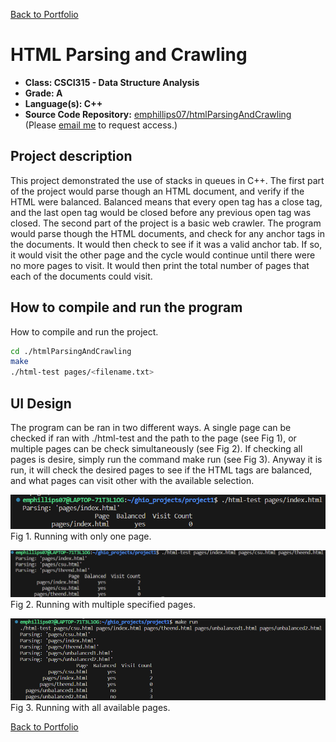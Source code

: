 [Back to Portfolio](./)

HTML Parsing and Crawling
===============

-   **Class: CSCI315 - Data Structure Analysis** 
-   **Grade: A** 
-   **Language(s): C++** 
-   **Source Code Repository:** [emphillips07/htmlParsingAndCrawling](https://github.com/emphillips07/htmlParsingAndCrawling)  
    (Please [email me](mailto:ephillips@csustudent.net?subject=GitHub%20Access) to request access.)

## Project description

This project demonstrated the use of stacks in queues in C++. The first part of the project would parse though an HTML document, and verify if the HTML were balanced. Balanced means that every open tag has a close tag, and the last open tag would be closed before any previous open tag was closed. The second part of the project is a basic web crawler. The program would parse though the HTML documents, and check for any anchor tags in the documents. It would then check to see if it was a valid anchor tab. If so, it would visit the other page and the cycle would continue until there were no more pages to visit. It would then print the total number of pages that each of the documents could visit.

## How to compile and run the program

How to compile and run the project.

```bash
cd ./htmlParsingAndCrawling
make
./html-test pages/<filename.txt>
```

## UI Design

The program can be ran in two different ways. A single page can be checked if ran with ./html-test and the path to the page (see Fig 1), or multiple pages can be check simultaneously (see Fig 2). If checking all pages is desire, simply run the command make run (see Fig 3). Anyway it is run, it will check the desired pages to see if the HTML tags are balanced, and what pages can visit other with the available selection.

![screenshot](images/prj1-1.png)  
Fig 1. Running with only one page.

![screenshot](images/prj1-2.png)  
Fig 2. Running with multiple specified pages.

![screenshot](images/prj1-3.png)  
Fig 3. Running with all available pages.

[Back to Portfolio](./)
